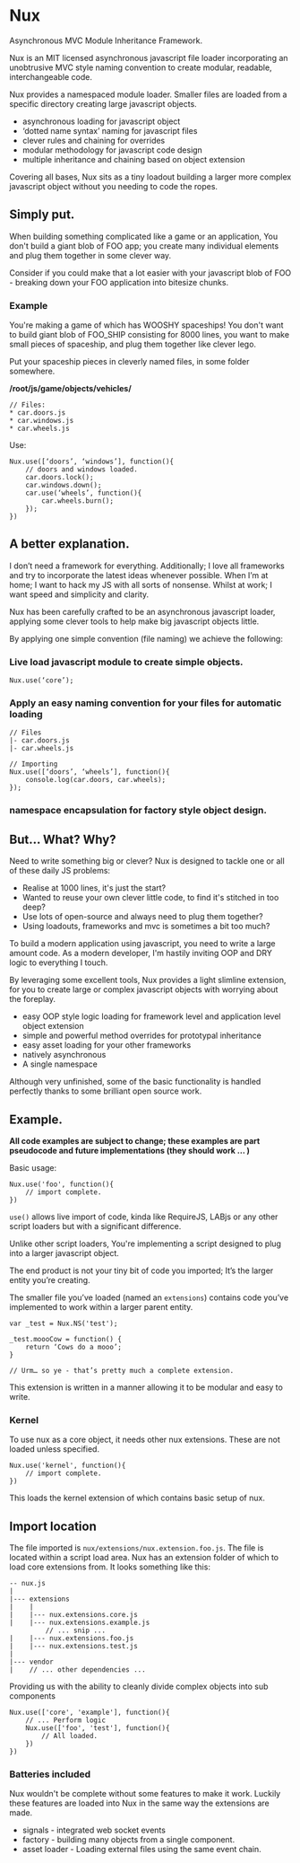 Nux
===

Asynchronous MVC Module Inheritance Framework.

Nux is an MIT licensed asynchronous javascript file loader incorporating an unobtrusive MVC style naming convention to create modular, readable, interchangeable code.

Nux provides a namespaced module loader. Smaller files are loaded from a specific directory creating large javascript objects.


* asynchronous loading for javascript object
* ‘dotted name syntax’ naming for javascript files
* clever rules and chaining for overrides
* modular methodology for javascript code design
* multiple inheritance and chaining based on object extension

Covering all bases, Nux sits as a tiny loadout building a larger more complex javascript object without you needing to code the ropes.

## Simply put.

When building something complicated like a game or an application, You don't build a giant blob of FOO app; you create many individual elements and
plug them together in some clever way.

Consider if you could make that a lot easier with your javascript blob of FOO - breaking down your FOO application into bitesize chunks.


### Example

You're making a game of which has WOOSHY spaceships! You don't want to build giant blob of FOO_SHIP consisting for 8000 lines, you want to make small pieces of spaceship, and plug them 
together like clever lego.

Put your spaceship pieces in cleverly named files, in some folder somewhere.

**/root/js/game/objects/vehicles/** 

	// Files:
	* car.doors.js
	* car.windows.js
	* car.wheels.js

Use:
	
	Nux.use([‘doors’, ‘windows’], function(){
		// doors and windows loaded.
		car.doors.lock();
		car.windows.down();
		car.use(‘wheels’, function(){
			car.wheels.burn();
		});
	})


## A better explanation.

I don’t need a framework for everything. Additionally; I love all frameworks and try to incorporate the latest ideas whenever possible.
When I’m at home; I want to hack my JS with all sorts of nonsense. Whilst at work; I want speed and simplicity and clarity.

Nux has been carefully crafted to be an asynchronous javascript loader, applying some clever tools to help make big javascript objects little.

By applying one simple convention (file naming) we achieve the following:

### Live load javascript module to create simple objects.

	Nux.use(‘core’);

### Apply an easy naming convention for your files for automatic loading
	

 	// Files
 	|- car.doors.js
 	|- car.wheels.js
	
	// Importing
	Nux.use([‘doors’, ‘wheels’], function(){
		console.log(car.doors, car.wheels);
	});

### namespace encapsulation for factory style object design.

	
## But… What? Why?

Need to write something big or clever? Nux is designed to tackle one or all of these daily JS problems:
 
* Realise at 1000 lines, it's just the start?
* Wanted to reuse your own clever little code, to find it's stitched in too deep?
* Use lots of open-source and always need to plug them together?
* Using loadouts, frameworks and mvc is sometimes a bit too much?

To build a modern application using javascript, you need to write a large amount code. 
As a modern developer, I'm hastily inviting OOP and DRY logic to everything I touch. 

By leveraging some excellent tools, Nux provides a light slimline extension, for you to create large or complex javascript objects with worrying about the foreplay.

+ easy OOP style logic loading for framework level and application level object extension
+ simple and powerful method overrides for prototypal inheritance
+ easy asset loading for your other frameworks
+ natively asynchronous 
+ A single namespace

Although very unfinished, some of the basic functionality is handled perfectly thanks to some brilliant open source work.


## Example.

**All code examples are subject to change; these examples are part pseudocode and future implementations (they should work ... )**

Basic usage:

	Nux.use('foo', function(){
		// import complete.
	})

`use()` allows live import of code, kinda like RequireJS, LABjs or any other script loaders but with a significant difference.

Unlike other script loaders, You're implementing a script designed to plug into a larger javascript object. 

The end product is not your tiny bit of code you imported; It’s the larger entity you’re creating. 

The smaller file you’ve loaded (named an `extensions`) contains code you’ve implemented to work within a larger parent entity. 

	var _test = Nux.NS('test');

	_test.moooCow = function() {
		return ‘Cows do a mooo’;
	}

	// Urm… so ye - that’s pretty much a complete extension.

This extension is written in a manner allowing it to be modular and easy to write.


### Kernel

To use nux as a core object, it needs other nux extensions. These are not loaded unless specified.

	Nux.use('kernel', function(){
		// import complete.
	})

This loads the kernel extension of which contains basic setup of nux.

## Import location

The file imported is `nux/extensions/nux.extension.foo.js`. The file is located within a script load area. Nux has an extension folder of which to load core extensions from. It looks something like this:

	-- nux.js
	|
	|--- extensions
	|    |
	|    |--- nux.extensions.core.js
	|    |--- nux.extensions.example.js
			 // ... snip ...
	|    |--- nux.extensions.foo.js
	|    |--- nux.extensions.test.js
	|
	|--- vendor
	|    // ... other dependencies ... 


Providing us with the ability to cleanly divide complex objects into sub components

	Nux.use(['core', 'example'], function(){
		// ... Perform logic
		Nux.use(['foo', 'test'], function(){
			// All loaded.
		})
	})


### Batteries included

Nux wouldn't be complete without some features to make it work. Luckily these features are loaded into Nux
in the same way the extensions are made.

+ signals - integrated web socket events
+ factory - building many objects from a single component.
+ asset loader - Loading external files using the same event chain.


